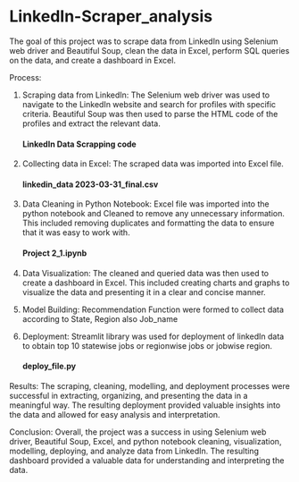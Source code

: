 # LinkedIn-Scraper_analysis
The goal of this project was to scrape data from LinkedIn using Selenium web driver and Beautiful Soup, clean the data in Excel, perform SQL queries on the data, and create a dashboard in Excel.

Process:
1.	Scraping data from LinkedIn: The Selenium web driver was used to navigate to the LinkedIn website and search for profiles with specific criteria. Beautiful 
           Soup was then used to parse the HTML code of the profiles and extract the relevant data.
  	 #### LinkedIn Data Scrapping code

3.	Collecting data in Excel: The scraped data was imported into Excel file.
     #### linkedin_data 2023-03-31_final.csv
   
4.  Data Cleaning in Python Notebook: Excel file was imported into the python notebook and Cleaned to remove any unnecessary information. This included 
          removing duplicates and formatting the data to ensure that it was easy to work with.
     #### Project 2_1.ipynb

6.  Data Visualization: The cleaned and queried data was then used to create a dashboard in Excel.
      This included creating charts and graphs to visualize the data and presenting it in a clear and concise manner.

7.	Model Building: Recommendation Function were formed to collect data according to State, Region also Job_name

8.	Deployment: Streamlit library was used for deployment of linkedIn data to obtain top 10 statewise jobs or regionwise jobs or jobwise region.
     #### deploy_file.py

Results:
The scraping, cleaning, modelling, and deployment processes were successful in extracting, organizing, and presenting the data in a meaningful way.
 The resulting deployment provided valuable insights into the data and allowed for easy analysis and interpretation.


Conclusion:
Overall, the project was a success in using Selenium web driver, Beautiful Soup, Excel, and python notebook cleaning, visualization, modelling,
deploying, and analyze data from LinkedIn. The resulting dashboard provided a valuable data for understanding and interpreting the data.

